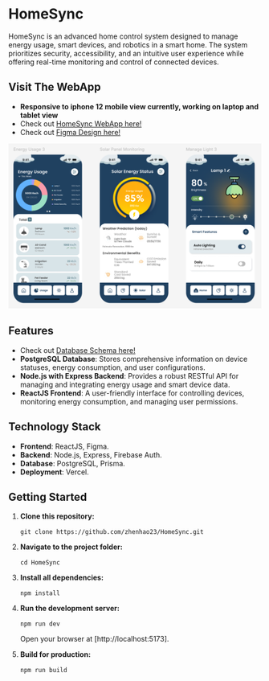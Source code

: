 # HomeSync

HomeSync is an advanced home control system designed to manage energy usage, smart devices, and robotics in a smart home. The system prioritizes security, accessibility, and an intuitive user experience while offering real-time monitoring and control of connected devices.

## Visit The WebApp 
- **Responsive to iphone 12 mobile view currently, working on laptop and tablet view**
- Check out [HomeSync WebApp here!](https://home-sync-pi.vercel.app/)
- Check out [Figma Design here!](https://www.figma.com/design/W3FPejD6VRh1GWy3pmzwC1/HomeSync?node-id=0-1&t=w9eVRHdZmQbCFdXo-1)

![HomeSync Screenshot](src/assets/HomeSync_Screenshot.png)

## Features
- Check out [Database Schema here!](src/assets/Database_Schema.svg)
- **PostgreSQL Database**: Stores comprehensive information on device statuses, energy consumption, and user configurations.
- **Node.js with Express Backend**: Provides a robust RESTful API for managing and integrating energy usage and smart device data.
- **ReactJS Frontend**: A user-friendly interface for controlling devices, monitoring energy consumption, and managing user permissions.

## Technology Stack
- **Frontend**: ReactJS, Figma.
- **Backend**: Node.js, Express, Firebase Auth.
- **Database**: PostgreSQL, Prisma.
- **Deployment**: Vercel.


## Getting Started

1. **Clone this repository:**

   ```
   git clone https://github.com/zhenhao23/HomeSync.git
   ```

2. **Navigate to the project folder:**

   ```
   cd HomeSync
   ```

3. **Install all dependencies:**

   ```
   npm install
   ```

4. **Run the development server:**

   ```
   npm run dev
   ```

   Open your browser at [http://localhost:5173].

5. **Build for production:**

   ```
   npm run build
   ```
